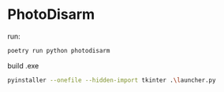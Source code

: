 # PhotoDisarm


run:

```bash
poetry run python photodisarm
```

build .exe
```bash
pyinstaller --onefile --hidden-import tkinter .\launcher.py
```